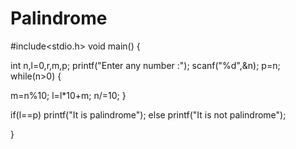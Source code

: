 # Palindrome
#include<stdio.h>
void main()
{

int n,l=0,r,m,p;
printf("Enter any number :");
scanf("%d",&n);
p=n;
 while(n>0)
 {
  
  m=n%10;
  l=l*10+m;
  n/=10;
 }
 
 if(l==p)
 printf("It is palindrome");
 else
 printf("It is not palindrome");
 

}
    
